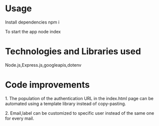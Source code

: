 <h1>Usage</h1>
<p>Install dependencies npm i </p>
<p>To start the app node index</p>

<h1>Technologies and Libraries used</h1>
<p>Node.js,Express.js,googleapis,dotenv</p>

<h1>Code improvements</h1>
<p>1. The population of the authentication URL in the index.html page can be automated using a template library instead of copy-pasting.  </p>
<p>2. Email,label can be customized to specific user instead of the same one for every mail.</p>
